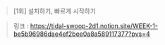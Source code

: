 > [1회] 설치하기, 빠르게 시작하기

> 링크 : https://tidal-swoop-2d1.notion.site/WEEK-1-be5b96986dae4ef2bee0a8a589117377?pvs=4
